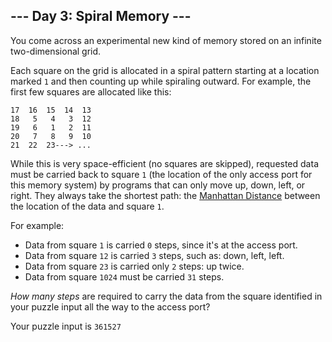 <article class="day-desc"><h2>--- Day 3: Spiral Memory ---</h2><p>You come across an experimental new kind of memory stored on an <span title="Good thing we have all these infinite two-dimensional grids lying around!">infinite two-dimensional grid</span>.</p>
<p>Each square on the grid is allocated in a spiral pattern starting at a location marked <code>1</code> and then counting up while spiraling outward. For example, the first few squares are allocated like this:</p>
<pre><code>17  16  15  14  13
18   5   4   3  12
19   6   1   2  11
20   7   8   9  10
21  22  23---&gt; ...
</code></pre>
<p>While this is very space-efficient (no squares are skipped), requested data must be carried back to square <code>1</code> (the location of the only access port for this memory system) by programs that can only move up, down, left, or right. They always take the shortest path: the <a href="https://en.wikipedia.org/wiki/Taxicab_geometry">Manhattan Distance</a> between the location of the data and square <code>1</code>.</p>
<p>For example:</p>
<ul>
<li>Data from square <code>1</code> is carried <code>0</code> steps, since it's at the access port.</li>
<li>Data from square <code>12</code> is carried <code>3</code> steps, such as: down, left, left.</li>
<li>Data from square <code>23</code> is carried only <code>2</code> steps: up twice.</li>
<li>Data from square <code>1024</code> must be carried <code>31</code> steps.</li>
</ul>
<p><em>How many steps</em> are required to carry the data from the square identified in your puzzle input all the way to the access port?</p>
</article>

Your puzzle input is <code class="puzzle-input">361527</code>